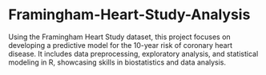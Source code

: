 # Framingham-Heart-Study-Analysis
Using the Framingham Heart Study dataset, this project focuses on developing a predictive model for the 10-year risk of coronary heart disease. It includes data preprocessing, exploratory analysis, and statistical modeling in R, showcasing skills in biostatistics and data analysis.
